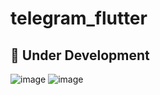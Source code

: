 # telegram_flutter

##  🚧 Under Development 
![image](https://github.com/animeshxd/telegram_flutter/assets/47624427/2d2973e6-68fd-4c56-bd7c-f27f76cd6491)
![image](https://github.com/animeshxd/telegram_flutter/assets/47624427/666ae8ad-92c1-48f1-9732-308ffe342c40)

